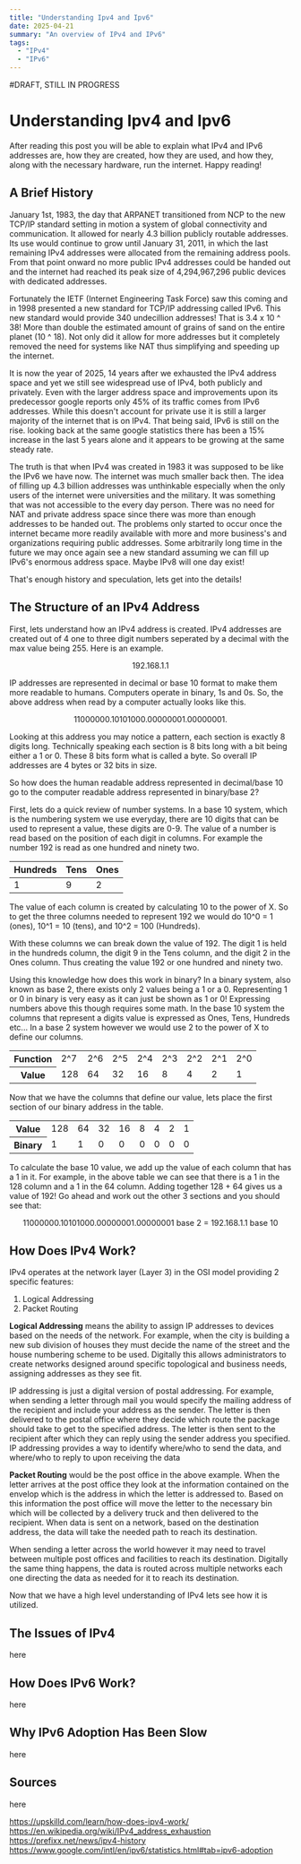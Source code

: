 ```yaml
---
title: "Understanding Ipv4 and Ipv6"
date: 2025-04-21
summary: "An overview of IPv4 and IPv6"
tags:
  - "IPv4"
  - "IPv6"
---
```

#DRAFT, STILL IN PROGRESS

# Understanding Ipv4 and Ipv6
After reading this post you will be able to explain what IPv4 and IPv6 addresses are, how they are created, how they are used, and how they, along with the necessary hardware, run the internet. Happy reading!

## A Brief History

January 1st, 1983, the day that ARPANET transitioned from NCP to the new TCP/IP standard setting in motion a system of global connectivity and communication. It allowed for nearly 4.3 billion publicly routable addresses. Its use would continue to grow until January 31, 2011, in which the last remaining IPv4 addresses were allocated from the remaining address pools. From that point onward no more public IPv4 addresses could be handed out and the internet had reached its peak size of 4,294,967,296 public devices with dedicated addresses. 

Fortunately the IETF (Internet Engineering Task Force) saw this coming and in 1998 presented a new standard for TCP/IP addressing called IPv6. This new standard would provide 340 undecillion addresses! That is 3.4 x 10 ^ 38! More than double the estimated amount of grains of sand on the entire planet (10 ^ 18). Not only did it allow for more addresses but it completely removed the need for systems like NAT thus simplifying and speeding up the internet. 

It is now the year of 2025, 14 years after we exhausted the IPv4 address space and yet we still see widespread use of IPv4, both publicly and privately. Even with the larger address space and improvements upon its predecessor google reports only 45% of its traffic comes from IPv6 addresses. While this doesn't account for private use it is still a larger majority of the internet that is on IPv4. That being said, IPv6 is still on the rise. looking back at the same google statistics there has been a 15% increase in the last 5 years alone and it appears to be growing at the same steady rate. 

The truth is that when IPv4 was created in 1983 it was supposed to be like the IPv6 we have now. The internet was much smaller back then. The idea of filling up 4.3 billion addresses was unthinkable especially when the only users of the internet were universities and the military. It was something that was not accessible to the every day person. There was no need for NAT and private address space since there was more than enough addresses to be handed out. The problems only started to occur once the internet became more readily available with more and more business's and organizations requiring public addresses. Some arbitrarily long time in the future we may once again see a new standard assuming we can fill up IPv6's enormous address space. Maybe IPv8 will one day exist!

That's enough history and speculation, lets get into the details!

## The Structure of an IPv4 Address

First, lets understand how an IPv4 address is created. IPv4 addresses are created out of 4 one to three digit numbers seperated by a decimal with the max value being 255. Here is an example.
<center>
192.168.1.1
</center>

IP addresses are represented in decimal or base 10 format to make them more readable to humans. Computers operate in binary, 1s and 0s. So, the above address when read by a computer actually looks like this.
<center>
11000000.10101000.00000001.00000001.
</center>

Looking at this address you may notice a pattern, each section is exactly 8 digits long. Technically speaking each section is 8 bits long with a bit being either a 1 or 0. These 8 bits form what is called a byte. So overall IP addresses are 4 bytes or 32 bits in size. 

So how does the human readable address represented in decimal/base 10 go to the computer readable address represented in binary/base 2? 

First, lets do a quick review of number systems. In a base 10 system, which is the numbering system we use everyday, there are 10 digits that can be used to represent a value, these digits are 0-9. The value of a number is read based on the position of each digit in columns. For example the number 192 is read as one hundred and ninety two.

<center>

|Hundreds|Tens|Ones
|-|-|-|
|1|9|2|

</center>

The value of each column is created by calculating 10 to the power of X. So to get the three columns needed to represent 192 we would do 10^0 = 1 (ones), 10^1 = 10 (tens), and 10^2 = 100 (Hundreds).

With these columns we can break down the value of 192. The digit 1 is held in the hundreds column, the digit 9 in the Tens column, and the digit 2 in the Ones column. Thus creating the value 192 or one hundred and ninety two.

Using this knowledge how does this work in binary? In a binary system, also known as base 2, there exists only 2 values being a 1 or a 0. Representing 1 or 0 in binary is very easy as it can just be shown as 1 or 0! Expressing numbers above this though requires some math. In the base 10 system the columns that represent a digits value is expressed as Ones, Tens, Hundreds etc... In a base 2 system however we would use 2 to the power of X to define our columns.
<center>
<table>
  <tr>
    <th>Function</th>
    <td>2^7</td>
    <td>2^6</td>
    <td>2^5</td>
    <td>2^4</td>
    <td>2^3</td>
    <td>2^2</td>
    <td>2^1</td>
    <td>2^0</td>
  </tr>
  <tr>
    <th>Value</th>
    <td>128</td>
    <td>64</td>
    <td>32</td>
    <td>16</td>
    <td>8</td>
    <td>4</td>
    <td>2</td>
    <td>1</td>
  </tr>
</table>
</center>

Now that we have the columns that define our value, lets place the first section of our binary address in the table.

<center>
<table>
  <tr>
    <th>Value</th>
    <td>128</td>
    <td>64</td>
    <td>32</td>
    <td>16</td>
    <td>8</td>
    <td>4</td>
    <td>2</td>
    <td>1</td>
  </tr>
    <tr>
    <th>Binary</th>
    <td>1</td>
    <td>1</td>
    <td>0</td>
    <td>0</td>
    <td>0</td>
    <td>0</td>
    <td>0</td>
    <td>0</td>
  </tr>
</table>
</center>

To calculate the base 10 value, we add up the value of each column that has a 1 in it. For example, in the above table we can see that there is a 1 in the 128 column and a 1 in the 64 column. Adding together 128 + 64 gives us a value of 192! Go ahead and work out the other 3 sections and you should see that:

<center>
11000000.10101000.00000001.00000001 base 2 = 192.168.1.1 base 10
</center>



## How Does IPv4 Work?

IPv4 operates at the network layer (Layer 3) in the OSI model providing 2 specific features: 
1. Logical Addressing
2. Packet Routing

**Logical Addressing** means the ability to assign IP addresses to devices based on the needs of the network. For example, when the city is building a new sub division of houses they must decide the name of the street and the house numbering scheme to be used. Digitally this allows administrators to create networks designed around specific topological and business needs, assigning addresses as they see fit.

IP addressing is just a digital version of postal addressing. For example, when sending a letter through mail you would specify the mailing address of the recipient and include your address as the sender. The letter is then delivered to the postal office where they decide which route the package should take to get to the specified address. The letter is then sent to the recipient after which they can reply using the sender address you specified. IP addressing provides a way to identify where/who to send the data, and where/who to reply to upon receiving the data

**Packet Routing** would be the post office in the above example. When the letter arrives at the post office they look at the information contained on the envelop which is the address in which the letter is addressed to. Based on this information the post office will move the letter to the necessary bin which will be collected by a delivery truck and then delivered to the recipient. When data is sent on a network, based on the destination address, the data will take the needed path to reach its destination. 

When sending a letter across the world however it may need to travel between multiple post offices and facilities to reach its destination. Digitally the same thing happens, the data is routed across multiple networks each one directing the data as needed for it to reach its destination.

Now that we have a high level understanding of IPv4 lets see how it is utilized.



## The Issues of IPv4
here

## How Does IPv6 Work?
here

## Why IPv6 Adoption Has Been Slow
here

## Sources
here

https://upskilld.com/learn/how-does-ipv4-work/
https://en.wikipedia.org/wiki/IPv4_address_exhaustion
https://prefixx.net/news/ipv4-history
https://www.google.com/intl/en/ipv6/statistics.html#tab=ipv6-adoption


